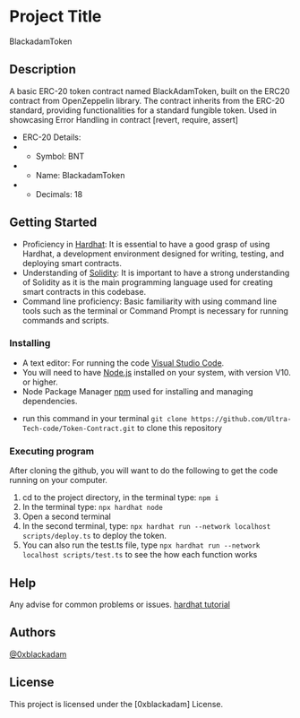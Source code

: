 # Project Title
BlackadamToken

## Description
 A basic ERC-20 token contract named BlackAdamToken, built on the ERC20 contract from OpenZeppelin library.
The contract inherits from the ERC-20 standard, providing functionalities for a standard fungible token.
Used in showcasing Error Handling in contract [revert, require, assert]

 * ERC-20 Details:
 * - Symbol: BNT
 * - Name: BlackadamToken
 * - Decimals: 18

## Getting Started
- Proficiency in [Hardhat](https://hardhat.org/): It is essential to have a good grasp of using Hardhat, a development environment designed for writing, testing, and deploying smart contracts. 
- Understanding of [Solidity](https://soliditylang.org/): It is important to have a strong understanding of Solidity as it is the main programming language used for creating smart contracts in this codebase.
- Command line proficiency: Basic familiarity with using command line tools such as the terminal or Command Prompt is necessary for running commands and scripts.

### Installing
- A text editor: For running the code [Visual Studio Code](https://code.visualstudio.com/).
- You will need to have [Node.js](https://nodejs.org/en) installed on your system, with version V10. or higher.
- Node Package Manager [npm](https://docs.npmjs.com/downloading-and-installing-node-js-and-npm) used for installing and managing dependencies.
* run this command in your terminal `git clone https://github.com/Ultra-Tech-code/Token-Contract.git` to clone this repository

### Executing program

After cloning the github, you will want to do the following to get the code running on your computer.
 1. cd to the project directory, in the terminal type: `npm i`
 2. In the terminal type: `npx hardhat node`
 3. Open a second terminal
 4. In the second terminal, type: `npx hardhat run --network localhost scripts/deploy.ts` to deploy the token.
 5. You can also run the test.ts file, type `npx hardhat run --network localhost scripts/test.ts` to see the how each function works 

## Help

Any advise for common problems or issues.
[hardhat tutorial](https://hardhat.org/tutorial)


## Authors
  [@0xblackadam](https://twitter.com/i_hizick)

## License

This project is licensed under the [0xblackadam] License.